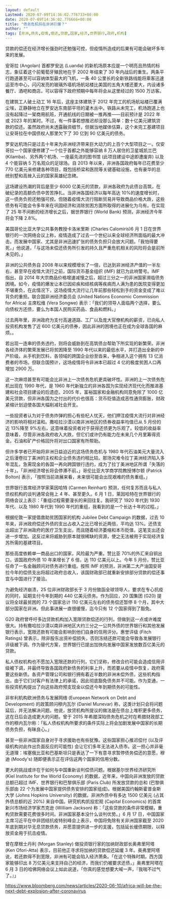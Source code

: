 ```yaml
---
layout: default
Lastmod: 2020-07-09T14:36:02.776733+00:00
date: 2020-07-09T14:36:02.776666+00:00
title: "债务危机将在非洲引爆？"
author: ""
tags: [非洲,债务,疫情,偿还,贷款,国家,经济,世界银行,政府,机构]
---
```


贷款的偿还在经济增长强劲时还勉强可控，但疫情所造成的后果有可能会破坏多年来的发展。

安哥拉 (Angolan) 首都罗安达 (Luanda) 的新机场原本应是一个明亮且热情的标志，象征着这个前葡萄牙殖民地在于 2002 年结束了 30 年内战后的重生。两条平行跑道甚至可以容纳体型最大的飞机，一条 40 公里长的全新铁路线能将乘客迅速运至市中心，闪闪发亮的玻璃外墙机场航站楼比美国的五角大楼还要大，内设诸多餐厅、酒吧和商店，可以容得下政府预期中每年将会从这里经过的 1500 万访客。

在建筑工人破土动工 16 年后，这座主体建筑于 2012 年完工的机场航站楼已覆满尘埃，正静静地立在罗安达东南部平坦的灌木丛中。铁路从未完工，机场跑道上也没有起降过一架商用航班，开通航线的日期被一推再推——目前预计是 2022 年或 2023 年的某时。不过，有一件事若想推迟却没那么简单：数十亿美元建筑贷款的偿还。虽然政府尚未透露融资细节，但据当地媒体估算，这个未完工基建项目让安哥拉在中国债权人那里欠下了 30 亿到 90 亿美元的债务。

罗安达机场只是过去十年来为非洲经济带来巨大动力的上百个大型项目之一。仅安哥拉一个国家便修建了一个位于首都之外能够容纳 8 万人居住的卫星城凯兰巴 (Kilamba)、另外两个机场、一座最先进的图书馆 (此项目建设中途即遭废弃) 以及 4 个能容纳 5 万名观众的足球场。自 2013 年以来，非洲各国政府每年已花费至少 770 亿美元来修建各种项目，既包括桥梁和医院等关键基础设施，也有豪华的总统别墅和高耸入云的国家英雄纪念碑。

这场建设热潮的背后是至少 6000 亿美元的贷款，非洲各政府为此债台高筑，在破纪录的高额负债中苦苦挣扎。当非洲各国经济以每年高达 10%的速度增长时，这一债务负担还勉强可控。但随着疫情大流行阻断贸易并导致商品价格大跌，这些债务有可能会令多年来在巩固经济和消除贫困方面所取得的进展化为乌有。在实现了 25 年不间断的经济增长之后，据世界银行 (World Bank) 预测，非洲经济今年将会下降 2.8%。

美国哥伦比亚大学公共事务教授卡洛米里斯 (Charles Calomiris)6 月 1 日在世界银行的一次网络会议上称，疫情造成了过去一个世纪以来全球经济所面临的最大冲击。而发展中国家、尤其是非洲迅速扩张的债务负担只会放大问题。「我怕得要死，」他说道，「与这场未偿还债务所引发的持久且严重危机相关的风险将会是前所未见的。」

非洲的公共债务自 2008 年以来规模增长了一倍，已达到非洲经济产值的一半左右，甚至早在疫情大流行之前，国际货币基金组织 (IMF) 就已为此响警号。IMF 指出，自 2014 年大宗商品价格增速减慢之后，超过三分之一的非洲国家濒临债务困境。如今，疫情的爆发让本已因疟疾和结核病等疾病而人满为患的医院变得更加不堪重负，在此情况下，这场疫情大流行让几年前那些轻松到手的资金变成了难以背负的重担。联合国非洲经济委员会 (United Nations Economic Commission for Africa) 主席松维 (Vera Songwe) 表示：「我们的领导人面临两个选择，要么向债权方还债，要么为本国人民购买药品、食品和燃料。」

过去两年里，非洲政府为支付高速道路、工厂以及庞大官僚机构的薪资，已向私人投资机构发售了近 600 亿美元的债券，因此非洲的困境也正在成为全球各国的麻烦。。

若出现一连串的债务违约，则将会威胁到在高筑债台帮助下所实现的新繁荣。非洲各经济体的繁荣发展已将贫困降至 1990 年代以来的最低水平，并打造出全新的中产阶级。从手机到饮料，各领域的跨国企业纷至沓来，争相进入这个拥有 13 亿消费者的市场。但联合国预计，这场疫情将令非洲本已超过 4 亿的极度贫困人口再增加 2900 万。

这一次麻烦甚至有可能会比非洲上一次债务危机更具破坏性。非洲的上一次债务危机出现在 1990 年代，是 1960 年代新独立的非洲各国为实现经济现代化而推进基建和社会项目建设的后遗症。2005 年，富裕国家和金融机构同意免除了 1000 亿美元贷款，但非洲各国为之付出的代价也很高：货币贬值造成恶性通货膨胀，财政紧缩计划迫使各国大幅削减社会开支。

一些投资者认为对于债务炸弹的担心有些杞人忧天，他们押注疫情大流行对非洲经济的影响将相对温和。撒哈拉沙漠以南非洲地区的债券收益率均值已从 5 月份的近 13%降至 9%左右，这意味着投资者对于获得还债更为乐观了。较低的收益率意味着，尽管非洲各政府收入大跌，但它们或许仍有能力在未来几个月里筹得资金。石油和矿产价格回升将对出口国家有所帮助。

但许多学者已开始将非洲日益迫近的这场债务危机与 1980 年代石油美元大量流入之后漫卷拉丁美洲的主权和企业债务违约相比较。那场灾难令拉丁美洲经济陷入多年混乱，急需现金的各国一再向跨国银行违约，成为了拉丁美洲地区所谓「失落的十年」。「非洲经济增长将会停滞不前，」哥伦比亚大学商学院教授博尔顿 (Patrick Bolton) 表示，「按照当前进展来看，未来很可能会出现艰难的债务重组。」

世界银行首席经济学家莱因哈特 (Carmen Reinhart) 预测，任何复苏而且与私人债权机构的谈判通常会拖上 4 年、甚至更久。6 月 1 日，莱因哈特在世界银行的网络会议上表示：「重组过程需要漫长的来回往复。我研究了 1920 年代到 1930 年代、以及 1980 年代到 1990 年代的重组，我看到的是一个长达十年的过程。」

根据伦敦一家提倡救助贫困国家的机构 Jubilee Debt Campaign 的数据，过去 10 年来，非洲政府偿还外债的支出占收入之比已增长近两倍，平均达 13%。还债支出超出了非洲政府的医疗卫生支出，而且随着经济萎缩和本币贬值，这笔支出还会进一步增加。这反过来将威胁到原本就很稀缺的资源，使之无法被用于实现经济复苏所需的基建项目。

那些高度依赖单一商品出口的国家，风险最为严重。赞比亚 70%的外汇来自铜出口，该国政府外债 10 年来增长了 6 倍，达 110 亿美元以上。今年 5 月份，赞比亚任命了一名金融顾问对债务进行重组。按照 IMF 的预测，非洲第二大产油国安哥拉今年的偿债支出将超过政府总收入，该国财政部已就重新安排部分贷款的偿还事宜与中国进行了接洽。

为避免经济崩溃，25 位非洲财政部长于 3 月份致函全球领导人，要求在专心抗疫的同时，延期支付今年到期的 440 亿美元债务。作为回应，20 国集团 (G20) 提议将全球最贫困的 73 个国家总计 110 亿美元左右的债务偿还暂停 8 个月，其中大部分国家在非洲。但此事进展一直很缓慢，迄今只有 12 个国家得到了豁免。

G20 政府曾呼吁多边贷款机构加入宽限贷款偿还的行列，但做到这一点或许难度很大。持有撒哈拉沙漠以南非洲地区大约三分之一公共外债的世界银行和其他发展银行表示，宽限还款有可能会影响到他们自身的信用评分。惠誉评级 (Fitch Ratings) 曾表示，除非股东出资补偿损失，否则冻结还款可能会导致各发展银行评级被下调。作为替代方案，世界银行已提出加快向发展中国家发放数百亿美元的贷款。

私人债权机构也不愿加入宽限还款的行列，它们坚称，修改合约可能会造成信用评级被下调，并最终导致各国政府新债务的利率上升，而若要从疫情中恢复，政府需要这些新债。各资产管理公司和银行拥有着近半数的非洲未偿外债，这些机构指出，由于它们对客户有法律上的承诺，因此彻底豁免债务并不可能。作为变通，一些投资机构提出了向这些政府预支现金以偿还今年到期债务的可能性。

非牟利机构欧洲债务与发展网络 (European Network on Debt and Development) 的政策顾问穆内瓦尔 (Daniel Munevar) 称，这类计划只会将问题延后，并无法解决问题。他说，放贷机构所提议的做法是在债台上堆积更多债务，这在日后会造成更大的问题。曾于 2015 年希腊深陷债务危机之时在希腊财政部工作的穆内瓦尔称：「私人债权机构所要求的条件实际上将会加剧发展中国家的长期债务负担，有昧良心。」

甚至一些非洲国家自身对于寻求援助也有些犹豫。这些国家担心推迟偿付 (以及评级机构对此作出负面反应的可能性) 会让它们多年无法进入债市。这一担心并非毫无道理：埃塞俄比亚和巴基斯坦只是表达了一下有意寻求暂停债务偿还的意愿，穆迪 (Moody's) 随即便表示正在评估这两个国家的信用分数。

更大的挑战或许在于如何与中国重新谈判偿债问题。根据基尔世界经济研究所 (Kiel Institute for the World Economy) 的数据，近年来，中国向非洲发放的贷款总额已超过 IMF、世界银行和巴黎俱乐部 (Paris Club) 所发放贷款的总和 (巴黎俱乐部由 22 个为发展中国家提供债务安排的国家组成)。根据美国约翰斯霍普金斯大学 (Johns Hopkins University) 的数据，非洲外债中有多达 1500 亿美元 (占其外债总额的近 20%) 来自中国。研究机构凯投宏观 (Capital Economics) 的首席新兴市场经济学家杰克逊 (William Jackson) 称：「这些贷款的条件非常模糊，重构贷款需要花费很多时间。非洲国家基本没什么谈判优势。」6 月 17 日，中国国家主席习近平在中非团结抗疫特别峰会上表示，中国将免除有关非洲国家截至 2020 年底到期对华无息贷款债务，并愿意提供进一步的支援，包括延长缓债期限，以释放资金用于抗击疫情。

曾在摩根士丹利 (Morgan Stanley) 做投资银行家的加纳财政部长奥弗里阿塔 (Ken Ofori-Atta) 表示，目前他正寻求将加纳的贷款偿还延缓 3 年。奥弗里阿塔说，若还款得不到宽限，非洲有可能会陷入经济萧条。「在这个特殊时期，西方国家能够印出 8 万亿美元来支持自己的经济，而我们仍被要求还债，」奥弗里阿塔在 6 月 3 日的哈佛网络会议上如此说道，「你真的感觉想要大喊一声，『我喘不过气了。』」

https://www.bloomberg.com/news/articles/2020-06-10/africa-will-be-the-next-debt-explosion-after-coronavirus

